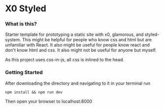 # X0 Styled

### What is this?

Starter template for prototyping a static site with x0, glamorous, and styled-system. 
This might be helpful for people who know css and html but are unfamiliar with React. 
It also might be useful for people know react and don't know html and css. 
It also might not be useful for anyone but myself.

As this project uses css-in-js, all css is inlined to the head.


### Getting Started
After downloading the directory and navigating to it in your terminal run
```
npm install && npm run dev
```
Then open your browser to localhost:8000


